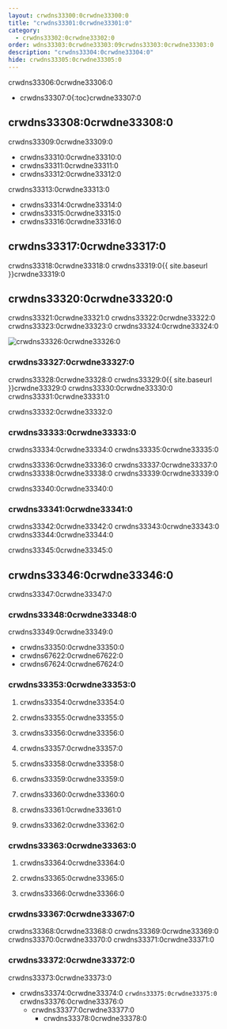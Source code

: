 ```yaml
---
layout: crwdns33300:0crwdne33300:0
title: "crwdns33301:0crwdne33301:0"
category:
  - crwdns33302:0crwdne33302:0
order: wdns33303:0crwdne33303:09crwdns33303:0crwdne33303:0
description: "crwdns33304:0crwdne33304:0"
hide: crwdns33305:0crwdne33305:0
---
```

crwdns33306:0crwdne33306:0

- crwdns33307:0{:toc}crwdne33307:0

## crwdns33308:0crwdne33308:0

crwdns33309:0crwdne33309:0

- crwdns33310:0crwdne33310:0
- crwdns33311:0crwdne33311:0
- crwdns33312:0crwdne33312:0

crwdns33313:0crwdne33313:0

- crwdns33314:0crwdne33314:0 
- crwdns33315:0crwdne33315:0
- crwdns33316:0crwdne33316:0 

## crwdns33317:0crwdne33317:0

crwdns33318:0crwdne33318:0 crwdns33319:0{{ site.baseurl }}crwdne33319:0

## crwdns33320:0crwdne33320:0

crwdns33321:0crwdne33321:0 crwdns33322:0crwdne33322:0 crwdns33323:0crwdne33323:0 crwdns33324:0crwdne33324:0

![crwdns33326:0crwdne33326:0](crwdns33325:0{{site.baseurl}}crwdne33325:0)

### crwdns33327:0crwdne33327:0

crwdns33328:0crwdne33328:0 crwdns33329:0{{ site.baseurl }}crwdne33329:0 crwdns33330:0crwdne33330:0 crwdns33331:0crwdne33331:0

crwdns33332:0crwdne33332:0

### crwdns33333:0crwdne33333:0

crwdns33334:0crwdne33334:0 crwdns33335:0crwdne33335:0

crwdns33336:0crwdne33336:0 crwdns33337:0crwdne33337:0 crwdns33338:0crwdne33338:0 crwdns33339:0crwdne33339:0

crwdns33340:0crwdne33340:0

### crwdns33341:0crwdne33341:0

crwdns33342:0crwdne33342:0 crwdns33343:0crwdne33343:0 crwdns33344:0crwdne33344:0

crwdns33345:0crwdne33345:0

## crwdns33346:0crwdne33346:0

crwdns33347:0crwdne33347:0

### crwdns33348:0crwdne33348:0

crwdns33349:0crwdne33349:0

- crwdns33350:0crwdne33350:0
- crwdns67622:0crwdne67622:0
- crwdns67624:0crwdne67624:0

### crwdns33353:0crwdne33353:0

1. crwdns33354:0crwdne33354:0

2. crwdns33355:0crwdne33355:0

3. crwdns33356:0crwdne33356:0

4. crwdns33357:0crwdne33357:0

5. crwdns33358:0crwdne33358:0

6. crwdns33359:0crwdne33359:0

7. crwdns33360:0crwdne33360:0

8. crwdns33361:0crwdne33361:0

9. crwdns33362:0crwdne33362:0

### crwdns33363:0crwdne33363:0

1. crwdns33364:0crwdne33364:0

2. crwdns33365:0crwdne33365:0

3. crwdns33366:0crwdne33366:0

### crwdns33367:0crwdne33367:0

crwdns33368:0crwdne33368:0 crwdns33369:0crwdne33369:0 crwdns33370:0crwdne33370:0 crwdns33371:0crwdne33371:0

### crwdns33372:0crwdne33372:0

crwdns33373:0crwdne33373:0

- crwdns33374:0crwdne33374:0 `crwdns33375:0crwdne33375:0` crwdns33376:0crwdne33376:0 
  - crwdns33377:0crwdne33377:0 
    - crwdns33378:0crwdne33378:0